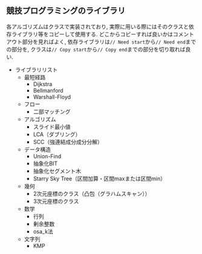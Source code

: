 ## 競技プログラミングのライブラリ

各アルゴリズムはクラスで実装されており, 実際に用いる際にはそのクラスと依存ライブラリ等をコピーして使用する. どこからコピーすれば良いかはコメントアウト部分を見ればよく, 依存ライブラリは`// Need start`から`// Need end`までの部分を, クラスは`// Copy start`から`// Copy end`までの部分を切り取れば良い.

* ライブラリリスト
    * 最短経路
        * Dijkstra
        * Bellmanford
        * Warshall-Floyd
    * フロー
        * 二部マッチング
    * アルゴリズム
        * スライド最小値
        * LCA（ダブリング）
        * SCC（強連結成分成分分解）
    * データ構造
        * Union-Find
        * 抽象化BIT
        * 抽象化セグメント木
        * Starry Sky Tree（区間加算・区間maxまたは区間min）
    * 幾何
        * 2次元座標のクラス（凸包（グラハムスキャン））
        * 3次元座標のクラス
    * 数学
        * 行列
        * 剰余整数
        * osa_k法
    * 文字列
        * KMP